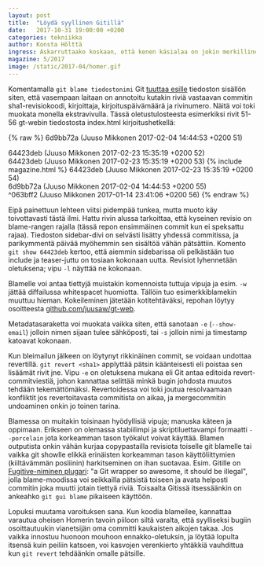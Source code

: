 ```yaml
---
layout: post
title:  "Löydä syyllinen Gitillä"
date:   2017-10-31 19:00:00 +0200
categories: tekniikka
author: Konsta Hölttä
ingress: Askarruttaako koskaan, että kenen käsialaa on jokin merkillinen funktio, tai että minä aikoina jotakin tiedostoa ylipäätään on muokattu miltäkin riviltä? Viime GT:ssä käytiin läpi historiankaivelutyökalua, josta päästäänkin perspektiiviä hieman vaihtamalla git blameen. Blame kertoo tiedoston rivien revisiot, authorit ja päiväykset.
magazine: 5/2017
image: /static/2017-04/homer.gif
---
```

Komentamalla `git blame tiedostonimi` Git [tuuttaa esille](https://git-scm.com/docs/git-blame) tiedoston sisällön siten, että vasempaan laitaan on annotoitu kutakin riviä vastaavan commitin sha1-revisiokoodi, kirjoittaja, kirjoituspäivämäärä ja rivinumero. Näitä voi toki muokata monella ekstravivulla. Tässä oletustulosteesta esimerkiksi rivit 51-56 gt-webin tiedostosta index.html kirjoitushetkellä:

{% raw %}
    6d9bb72a (Juuso Mikkonen 2017-02-04 14:44:53 +0200 51)   <div class="sidebar">
    64423deb (Juuso Mikkonen 2017-02-23 15:35:19 +0200 52)     <div class="sidebar__new-magazine teaser teaser--magazine">
    64423deb (Juuso Mikkonen 2017-02-23 15:35:19 +0200 53)       {% include magazine.html %}
    64423deb (Juuso Mikkonen 2017-02-23 15:35:19 +0200 54)     </div>
    6d9bb72a (Juuso Mikkonen 2017-02-04 14:44:53 +0200 55)   </div>
    ^063bff2 (Juuso Mikkonen 2017-01-14 23:41:06 +0200 56)
{% endraw %}

Eipä painettuun lehteen viitsi pidempää tunkea, mutta muoto käy toivottavasti tästä ilmi. Hattu rivin alussa tarkoittaa, että kyseinen revisio on blame-rangen rajalla (tässä repon ensimmäinen commit kun ei speksattu rajaa). Tiedoston sidebar-divi on selvästi lisätty yhdessä commitissa, ja parikymmentä päivää myöhemmin sen sisältöä vähän pätsättiin. Komento `git show 64423deb` kertoo, että aiemmin sidebarissa oli pelkästään tuo include ja teaser-juttu on tosiaan kokonaan uutta. Revisiot lyhennetään oletuksena; vipu `-l` näyttää ne kokonaan.

Blamelle voi antaa tiettyjä muistakin komennoista tuttuja vipuja ja esim. `-w` jättää diffailussa whitespacet huomiotta. Tällöin tuo esimerkkiblamekin muuttuu hieman. Kokeileminen jätetään kotitehtäväksi, repohan löytyy osoitteesta [github.com/juusaw/gt-web](https://github.com/juusaw/gt-web).

Metadatasaraketta voi muokata vaikka siten, että sanotaan `-e` (`--show-email`) jolloin nimen sijaan tulee sähköposti, tai `-s` jolloin nimi ja timestamp katoavat kokonaan.

Kun bleimailun jälkeen on löytynyt rikkinäinen commit, se voidaan undottaa revertillä. `git revert <sha1>` applyttää pätsin käänteisesti eli poistaa sen lisäämät rivit jne. Vipu `-e` on oletuksena mukana eli Git antaa editoida revert-commitviestiä, johon kannattaa selittää minkä bugin johdosta muutos tehdään tekemättömäksi. Revertoidessa voi toki joutua resolvaamaan konfliktit jos revertoitavasta commitista on aikaa, ja mergecommitin undoaminen onkin jo toinen tarina.

Blamessa on muitakin toisinaan hyödyllisiä vipuja; manuska käteen ja oppimaan. Erikseen on olemassa stabiilimpi ja skriptiluettavampi formaatti `--porcelain` jota korkeamman tason työkalut voivat käyttää. Blamen outputista onkin vähän kurjaa copypastailla revisiota toiselle git blamelle tai vaikka git showlle elikkä erinäisten korkeamman tason käyttöliittymien (kiiltävämmän posliinin) harkitseminen on ihan suotavaa. Esim. Gitille on [Fugitive-niminen plugari](https://github.com/tpope/vim-fugitive): "a Git wrapper so awesome, it should be illegal", jolla blame-moodissa voi seikkailla pätsistä toiseen ja avata helposti commitin joka muutti jotain tiettyä riviä. Toisaalta  Gitissä itsessäänkin on ankeahko `git gui blame` pikaiseen käyttöön.

Lopuksi muutama varoituksen sana. Kun koodia blameilee, kannattaa varautua oheisen Homerin tavoin piiloon siltä varalta, että syylliseksi bugiin osoittautuukin vianetsijän oma committi kaukaisten aikojen takaa. Jos vaikka innostuu huonoon mouhoon ennakko-oletuksin, ja löytää lopulta itsensä kuin peiliin katsoen, voi kasvojen verenkierto yhtäkkiä vauhdittua kun `git revert` tehdäänkin omalle pätsille.
